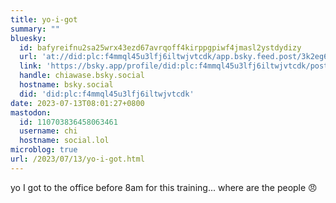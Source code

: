 ```yaml
---
title: yo-i-got
summary: ""
bluesky:
  id: bafyreifnu2sa25wrx43ezd67avrqoff4kirppgpiwf4jmasl2ystdydizy
  url: 'at://did:plc:f4mmql45u3lfj6iltwjvtcdk/app.bsky.feed.post/3k2eg6fvuhh2s'
  link: 'https://bsky.app/profile/did:plc:f4mmql45u3lfj6iltwjvtcdk/post/3k2eg6fvuhh2s'
  handle: chiawase.bsky.social
  hostname: bsky.social
  did: 'did:plc:f4mmql45u3lfj6iltwjvtcdk'
date: 2023-07-13T08:01:27+0800
mastodon:
  id: 110703836458063461
  username: chi
  hostname: social.lol
microblog: true
url: /2023/07/13/yo-i-got.html
---
```


yo I got to the office before 8am for this training... where are the people 😠
